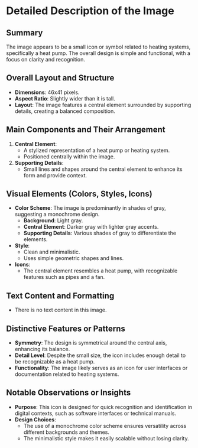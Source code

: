 # Detailed Description of the Image

## Summary
The image appears to be a small icon or symbol related to heating systems, specifically a heat pump. The overall design is simple and functional, with a focus on clarity and recognition.

## Overall Layout and Structure
- **Dimensions**: 46x41 pixels.
- **Aspect Ratio**: Slightly wider than it is tall.
- **Layout**: The image features a central element surrounded by supporting details, creating a balanced composition.

## Main Components and Their Arrangement
1. **Central Element**:
   - A stylized representation of a heat pump or heating system.
   - Positioned centrally within the image.
2. **Supporting Details**:
   - Small lines and shapes around the central element to enhance its form and provide context.

## Visual Elements (Colors, Styles, Icons)
- **Color Scheme**: The image is predominantly in shades of gray, suggesting a monochrome design.
  - **Background**: Light gray.
  - **Central Element**: Darker gray with lighter gray accents.
  - **Supporting Details**: Various shades of gray to differentiate the elements.
- **Style**:
  - Clean and minimalistic.
  - Uses simple geometric shapes and lines.
- **Icons**:
  - The central element resembles a heat pump, with recognizable features such as pipes and a fan.

## Text Content and Formatting
- There is no text content in this image.

## Distinctive Features or Patterns
- **Symmetry**: The design is symmetrical around the central axis, enhancing its balance.
- **Detail Level**: Despite the small size, the icon includes enough detail to be recognizable as a heat pump.
- **Functionality**: The image likely serves as an icon for user interfaces or documentation related to heating systems.

## Notable Observations or Insights
- **Purpose**: This icon is designed for quick recognition and identification in digital contexts, such as software interfaces or technical manuals.
- **Design Choices**:
  - The use of a monochrome color scheme ensures versatility across different backgrounds and themes.
  - The minimalistic style makes it easily scalable without losing clarity.